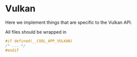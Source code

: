 # Vulkan

Here we implement things that are specific to the Vulkan API.

All files should be wrapped in

```cpp
#if defined(__COOL_APP_VULKAN)
/* ... */
#endif
```